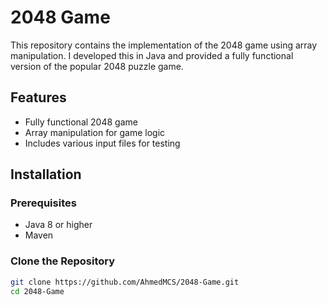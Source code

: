 # 2048 Game

This repository contains the implementation of the 2048 game using array manipulation. I developed this in Java and provided a fully functional version of the popular 2048 puzzle game.

## Features

- Fully functional 2048 game
- Array manipulation for game logic
- Includes various input files for testing

## Installation

### Prerequisites

- Java 8 or higher
- Maven

### Clone the Repository

```bash
git clone https://github.com/AhmedMCS/2048-Game.git
cd 2048-Game
